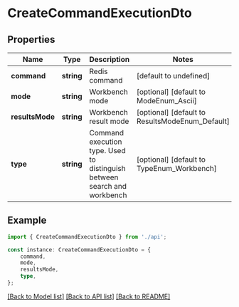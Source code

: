 # CreateCommandExecutionDto


## Properties

Name | Type | Description | Notes
------------ | ------------- | ------------- | -------------
**command** | **string** | Redis command | [default to undefined]
**mode** | **string** | Workbench mode | [optional] [default to ModeEnum_Ascii]
**resultsMode** | **string** | Workbench result mode | [optional] [default to ResultsModeEnum_Default]
**type** | **string** | Command execution type. Used to distinguish between search and workbench | [optional] [default to TypeEnum_Workbench]

## Example

```typescript
import { CreateCommandExecutionDto } from './api';

const instance: CreateCommandExecutionDto = {
    command,
    mode,
    resultsMode,
    type,
};
```

[[Back to Model list]](../README.md#documentation-for-models) [[Back to API list]](../README.md#documentation-for-api-endpoints) [[Back to README]](../README.md)

